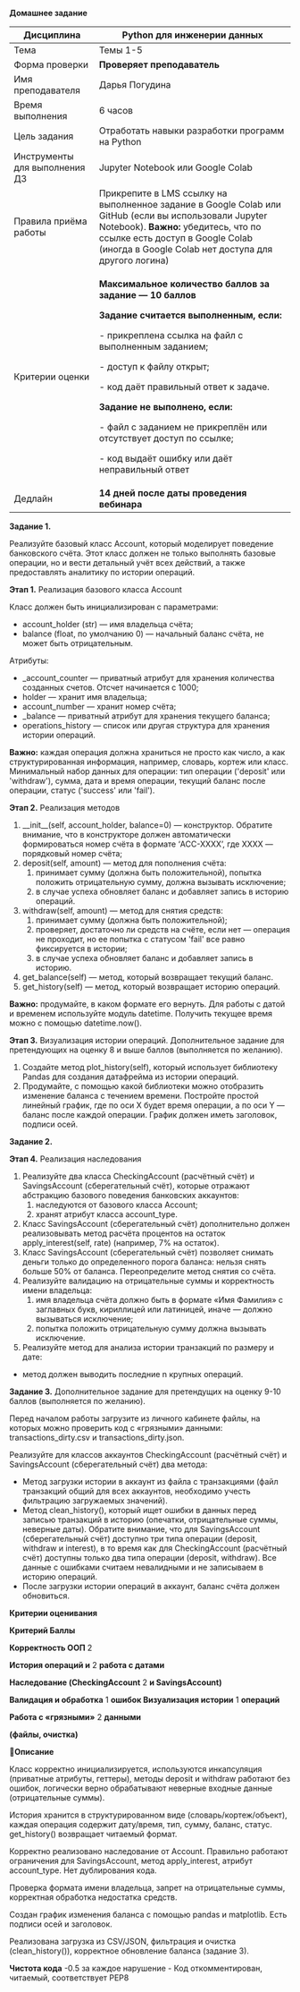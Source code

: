 ﻿**Домашнее задание**



|Дисциплина|Python для инженерии данных|
| - | - |
|Тема|Темы 1-5|
|Форма проверки|**Проверяет преподаватель**|
|Имя преподавателя|Дарья Погудина|
|Время выполнения|6 часов|
|Цель задания|Отработать навыки разработки программ на Python|
|Инструменты для выполнения ДЗ|Jupyter Notebook или Google Colab|
|Правила приёма работы|Прикрепите в LMS ссылку на выполненное задание в Google Colab или GitHub (если вы использовали Jupyter Notebook). **Важно:** убедитесь, что по ссылке есть доступ в Google Colab (иногда в Google Colab нет доступа для другого логина)|
|Критерии оценки|<p>**Максимальное количество баллов за задание — 10 баллов**</p><p>**Задание считается выполненным, если:**</p><p>- прикреплена ссылка на файл с выполненным заданием;</p><p>- доступ к файлу открыт;</p><p>- код даёт правильный ответ к задаче.</p><p>**Задание не выполнено, если:**</p><p>- файл с заданием не прикреплён или отсутствует доступ по ссылке;</p><p>- код выдаёт ошибку или даёт неправильный ответ</p>|
|Дедлайн|**14 дней после даты проведения вебинара**|

**Задание 1.**

Реализуйте базовый класс Account, который моделирует поведение банковского счёта. Этот класс должен не только выполнять базовые операции, но и вести детальный учёт всех действий, а также предоставлять аналитику по истории операций.

**Этап 1.** Реализация базового класса Account

Класс должен быть инициализирован с параметрами:

- account\_holder (str) — имя владельца счёта;
- balance (float, по умолчанию 0) — начальный баланс счёта, не может быть отрицательным.

Атрибуты:

- \_account\_counter — приватный атрибут для хранения количества созданных счетов. Отсчет начинается с 1000;
- holder — хранит имя владельца;
- account\_number — хранит номер счёта;
- \_balance — приватный атрибут для хранения текущего баланса;
- operations\_history — список или другая структура для хранения истории операций.

**Важно:** каждая операция должна храниться не просто как число, а как структурированная информация, например, словарь, кортеж или класс. Минимальный набор данных для операции: тип операции ('deposit' или 'withdraw'), сумма, дата и время операции, текущий баланс после операции, статус ('success' или 'fail').

**Этап 2.** Реализация методов

1. \_\_init\_\_(self, account\_holder, balance=0) — конструктор. Обратите внимание, что в конструкторе должен автоматически формироваться номер счёта в формате ‘ACC-XXXX’, где XXXX — порядковый номер счёта;
1. deposit(self, amount) — метод для пополнения счёта:
   1. принимает сумму (должна быть положительной), попытка положить отрицательную сумму, должна вызывать исключение;
   1. в случае успеха обновляет баланс и добавляет запись в историю операций.
1. withdraw(self, amount) — метод для снятия средств:
   1. принимает сумму (должна быть положительной);
   1. проверяет, достаточно ли средств на счёте, если нет — операция не проходит, но ее попытка с статусом 'fail' все равно фиксируется в истории;
   1. в случае успеха обновляет баланс и добавляет запись в историю.
1. get\_balance(self) — метод, который возвращает текущий баланс.
1. get\_history(self) — метод, который возвращает историю операций.

**Важно:** продумайте, в каком формате его вернуть. Для работы с датой и временем используйте модуль datetime. Получить текущее время можно с помощью datetime.now().

**Этап 3.** Визуализация истории операций. Дополнительное задание для претендующих на оценку 8 и выше баллов (выполняется по желанию).

1. Создайте метод plot\_history(self), который использует библиотеку Pandas для создания датафрейма из истории операций.
1. Продумайте, с помощью какой библиотеки можно отобразить изменение баланса с течением времени. Постройте простой линейный график, где по оси X будет время операции, а по оси Y — баланс после каждой операции. График должен иметь заголовок, подписи осей.

**Задание 2.**

**Этап 4.** Реализация наследования

1. Реализуйте два класса CheckingAccount (расчётный счёт) и SavingsAccount (сберегательный счёт), которые отражают абстракцию базового поведения банковских аккаунтов:
   1. наследуются от базового класса Account;
   1. хранят атрибут класса account\_type.
1. Класс SavingsAccount (сберегательный счёт) дополнительно должен реализовывать метод расчёта процентов на остаток apply\_interest(self, rate) (например, 7% на остаток).
1. Класс SavingsAccount (сберегательный счёт) позволяет снимать деньги только до определенного порога баланса: нельзя снять больше 50% от баланса. Переопределите метод снятия со счёта.
4. Реализуйте валидацию на отрицательные суммы и корректность имени владельца:
   1. имя владельца счёта должно быть в формате «Имя Фамилия» с заглавных букв, кириллицей или латиницей, иначе — должно вызываться исключение;
   1. попытка положить отрицательную сумму должна вызывать исключение.
4. Реализуйте метод для анализа истории транзакций по размеру и дате:
- метод должен выводить последние n крупных операций.

**Задание 3.** Дополнительное задание для претендущих на оценку 9-10 баллов (выполняется по желанию).

Перед началом работы загрузите из личного кабинете файлы, на которых можно проверить код с «грязными» данными: transactions\_dirty.csv и transactions\_dirty.json.

Реализуйте для классов аккаунтов CheckingAccount (расчётный счёт) и SavingsAccount (сберегательный счёт) два метода:

- Метод загрузки истории в аккаунт из файла с транзакциями (файл транзакций общий для всех аккаунтов, необходимо учесть фильтрацию загружаемых значений).
- Метод clean\_history(), который ищет ошибки в данных перед записью транзакций в историю (опечатки, отрицательные суммы, неверные даты). Обратите внимание, что для SavingsAccount (сберегательный счёт) доступно три типа операции (deposit, withdraw и interest), в то время как для CheckingAccount (расчётный счёт) доступны только два типа операции (deposit, withdraw). Все данные с ошибками считаем невалидными и не записываем в историю операций.
- После загрузки истории операций в аккаунт, баланс счёта должен обновиться.

**Критерии оценивания**

**Критерий Баллы**

**Корректность ООП** 2

**История операций и** 2 **работа с датами**

**Наследование (CheckingAccount** 2 **и SavingsAccount)**

**Валидация и обработка** 1 **ошибок Визуализация истории** 1 **операций**

**Работа с «грязными»** 2 **данными**

**(файлы, очистка)**

**Описание**

Класс корректно инициализируется, используются инкапсуляция (приватные атрибуты, геттеры), методы deposit и withdraw работают без ошибок, логически верно обрабатывают неверные входные данные (отрицательные суммы).

История хранится в структурированном виде (словарь/кортеж/объект), каждая операция содержит дату/время, тип, сумму, баланс, статус. get\_history() возвращает читаемый формат.

Корректно реализовано наследование от Account. Правильно работают ограничения для SavingsAccount, метод apply\_interest, атрибут account\_type. Нет дублирования кода.

Проверка формата имени владельца, запрет на отрицательные суммы, корректная обработка недостатка средств.

Создан график изменения баланса с помощью pandas и matplotlib. Есть подписи осей и заголовок.

Реализована загрузка из CSV/JSON, фильтрация и очистка (clean\_history()), корректное обновление баланса (задание 3).

**Чистота кода** -0.5 за  каждое нарушение - Код откомментирован, читаемый,  соответствует PEP8
